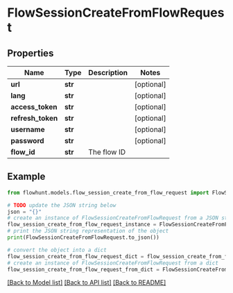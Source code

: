 # FlowSessionCreateFromFlowRequest


## Properties

Name | Type | Description | Notes
------------ | ------------- | ------------- | -------------
**url** | **str** |  | [optional] 
**lang** | **str** |  | [optional] 
**access_token** | **str** |  | [optional] 
**refresh_token** | **str** |  | [optional] 
**username** | **str** |  | [optional] 
**password** | **str** |  | [optional] 
**flow_id** | **str** | The flow ID | 

## Example

```python
from flowhunt.models.flow_session_create_from_flow_request import FlowSessionCreateFromFlowRequest

# TODO update the JSON string below
json = "{}"
# create an instance of FlowSessionCreateFromFlowRequest from a JSON string
flow_session_create_from_flow_request_instance = FlowSessionCreateFromFlowRequest.from_json(json)
# print the JSON string representation of the object
print(FlowSessionCreateFromFlowRequest.to_json())

# convert the object into a dict
flow_session_create_from_flow_request_dict = flow_session_create_from_flow_request_instance.to_dict()
# create an instance of FlowSessionCreateFromFlowRequest from a dict
flow_session_create_from_flow_request_from_dict = FlowSessionCreateFromFlowRequest.from_dict(flow_session_create_from_flow_request_dict)
```
[[Back to Model list]](../README.md#documentation-for-models) [[Back to API list]](../README.md#documentation-for-api-endpoints) [[Back to README]](../README.md)


